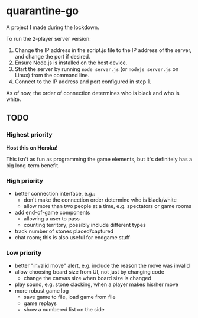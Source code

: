 # quarantine-go
A project I made during the lockdown.

To run the 2-player server version:
1. Change the IP address in the script.js file to the IP address of the server, and change the port if desired.
2. Ensure Node.js is installed on the host device.
3. Start the server by running `node server.js` (or `nodejs server.js` on Linux) from the command line.
4. Connect to the IP address and port configured in step 1.

As of now, the order of connection determines who is black and who is white.


## TODO

### Highest priority
**Host this on Heroku!**

This isn't as fun as programming the game elements, but it's definitely has a big long-term benefit.

### High priority
- better connection interface, e.g.:
  - don't make the connection order determine who is black/white
  - allow more than two people at a time, e.g. spectators or game rooms
- add end-of-game components
  - allowing a user to pass
  - counting territory; possibly include different types
- track number of stones placed/captured
- chat room; this is also useful for endgame stuff

### Low priority
- better "invalid move" alert, e.g. include the reason the move was invalid
- allow choosing board size from UI, not just by changing code
  - change the canvas size when board size is changed
- play sound, e.g. stone clacking, when a player makes his/her move
- more robust game log
  - save game to file, load game from file
  - game replays
  - show a numbered list on the side


